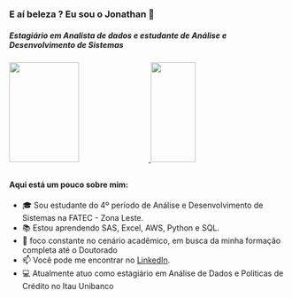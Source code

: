 ### E aí beleza ? Eu sou o Jonathan 👋


<div>
  <H5>Estagiário em Analista de dados e estudante de Análise e Desenvolvimento de Sistemas</h5>
  <a href="https://github.com/JonathanAlvesNogueira">
  <img width=50% height="180em" src="https://github-readme-stats.vercel.app/api?username=JonathanAlvesNogueira&show_icons=true&theme=tokyonight" />
  <img width=40% height="180em" src="https://github-readme-stats.vercel.app/api/top-langs/?username=JonathanAlvesNogueira&layout=compact&theme=tokyonight" />
</a>

</div>

##
#### Aqui está um pouco sobre mim:

- 🎓 Sou estudante do 4º período de Análise e Desenvolvimento de Sistemas na FATEC - Zona Leste.
- 📚 Estou aprendendo SAS, Excel, AWS, Python e SQL.
- 🔎 foco constante no cenário acadêmico, em busca da minha formação completa até o Doutorado
- 📫 Você pode me encontrar no [LinkedIn](https://www.linkedin.com/in/jonathanalvesnogueira/).
- 💻 Atualmente atuo como estagiário em Análise de Dados e Politicas de Crédito no Itau Unibanco




